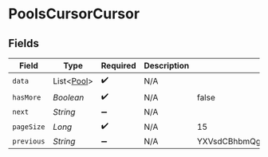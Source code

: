 # PoolsCursorCursor


## Fields

| Field                                        | Type                                         | Required                                     | Description                                  | Example                                      |
| -------------------------------------------- | -------------------------------------------- | -------------------------------------------- | -------------------------------------------- | -------------------------------------------- |
| `data`                                       | List<[Pool](../../models/shared/Pool.md)>    | :heavy_check_mark:                           | N/A                                          |                                              |
| `hasMore`                                    | *Boolean*                                    | :heavy_check_mark:                           | N/A                                          | false                                        |
| `next`                                       | *String*                                     | :heavy_minus_sign:                           | N/A                                          |                                              |
| `pageSize`                                   | *Long*                                       | :heavy_check_mark:                           | N/A                                          | 15                                           |
| `previous`                                   | *String*                                     | :heavy_minus_sign:                           | N/A                                          | YXVsdCBhbmQgYSBtYXhpbXVtIG1heF9yZXN1bHRzLol= |